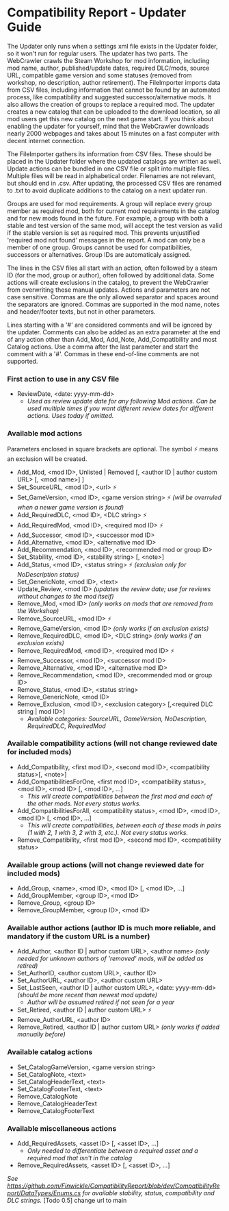 # Compatibility Report - Updater Guide

The Updater only runs when a settings xml file exists in the Updater folder, so it won't run for regular users. The updater has two parts. The WebCrawler crawls the Steam Workshop for mod information, including mod name, author, published/update dates, required DLC/mods, source URL, compatible game version and some statuses (removed from workshop, no description, author retirement). The FileImporter imports data from CSV files, including information that cannot be found by an automated process, like compatibility and suggested successor/alternative mods. It also allows the creation of groups to replace a required mod. The updater creates a new catalog that can be uploaded to the download location, so all mod users get this new catalog on the next game start. If you think about enabling the updater for yourself, mind that the WebCrawler downloads nearly 2000 webpages and takes about 15 minutes on a fast computer with decent internet connection.

The FileImporter gathers its information from CSV files. These should be placed in the Updater folder where the updated catalogs are written as well. Update actions can be bundled in one CSV file or split into multiple files. Multiple files will be read in alphabetical order. Filenames are not relevant, but should end in .csv. After updating, the processed CSV files are renamed to .txt to avoid duplicate additions to the catalog on a next updater run.

Groups are used for mod requirements. A group will replace every group member as required mod, both for current mod requirements in the catalog and for new mods found in the future. For example, a group with both a stable and test version of the same mod, will accept the test version as valid if the stable version is set as required mod. This prevents unjustified 'required mod not found' messages in the report. A mod can only be a member of one group. Groups cannot be used for compatibilities, successors or alternatives. Group IDs are automaticaly assigned.

The lines in the CSV files all start with an action, often followed by a steam ID (for the mod, group or author), often followed by additional data. Some actions will create exclusions in the catalog, to prevent the WebCrawler from overwriting these manual updates. Actions and parameters are not case sensitive. Commas are the only allowed separator and spaces around the separators are ignored. Commas are supported in the mod name, notes and header/footer texts, but not in other parameters.

Lines starting with a '#' are considered comments and will be ignored by the updater. Comments can also be added as an extra parameter at the end of any action other than Add_Mod, Add_Note, Add_Compatibility and most Catalog actions. Use a comma after the last parameter and start the comment with a '#'. Commas in these end-of-line comments are not supported.

### First action to use in any CSV file
* ReviewDate, \<date: yyyy-mm-dd\> 
  * *Used as review update date for any following Mod actions. Can be used multiple times if you want different review dates for different actions. Uses today if omitted.*

### Available mod actions
Parameters enclosed in square brackets are optional. The symbol :zap: means an exclusion will be created.
* Add_Mod, \<mod ID\>, Unlisted | Removed [, \<author ID | author custom URL\> [, \<mod name\>] ]
* Set_SourceURL, \<mod ID\>, \<url\> :zap:
* Set_GameVersion, \<mod ID\>, \<game version string\> :zap: *(will be overruled when a newer game version is found)*
* Add_RequiredDLC, \<mod ID\>, \<DLC string\> :zap:
* Add_RequiredMod, \<mod ID\>, \<required mod ID\> :zap:
* Add_Successor, \<mod ID\>, \<successor mod ID\>
* Add_Alternative, \<mod ID\>, \<alternative mod ID\>
* Add_Recommendation, \<mod ID\>, \<recommended mod or group ID\>
* Set_Stability, \<mod ID\>, \<stability string\> [, \<note\>]
* Add_Status, \<mod ID\>, \<status string\> :zap: *(exclusion only for NoDescription status)*
* Set_GenericNote, \<mod ID\>, \<text\>
* Update_Review, \<mod ID\> *(updates the review date; use for reviews without changes to the mod itself)*
* Remove_Mod, \<mod ID\> *(only works on mods that are removed from the Workshop)*
* Remove_SourceURL, \<mod ID\> :zap:
* Remove_GameVersion, \<mod ID\> *(only works if an exclusion exists)*
* Remove_RequiredDLC, \<mod ID\>, \<DLC string\> *(only works if an exclusion exists)*
* Remove_RequiredMod, \<mod ID\>, \<required mod ID\> :zap:
* Remove_Successor, \<mod ID\>, \<successor mod ID\>
* Remove_Alternative, \<mod ID\>, \<alternative mod ID\>
* Remove_Recommendation, \<mod ID\>, \<recommended mod or group ID\>
* Remove_Status, \<mod ID\>, \<status string\>
* Remove_GenericNote, \<mod ID\>
* Remove_Exclusion, \<mod ID\>, \<exclusion category\> [,\<required DLC string | mod ID\>]
  * *Available categories: SourceURL, GameVersion, NoDescription, RequiredDLC, RequiredMod*

### Available compatibility actions (will not change reviewed date for included mods)
* Add_Compatibility, \<first mod ID\>, \<second mod ID\>, \<compatibility status\>[, \<note\>]
* Add_CompatibilitiesForOne, \<first mod ID\>, \<compatibility status\>, \<mod ID\>, \<mod ID\> [, \<mod ID\>, ...]
  * *This will create compatibilities between the first mod and each of the other mods. Not every status works.*
* Add_CompatibilitiesForAll, \<compatibility status\>, \<mod ID\>, \<mod ID\>, \<mod ID\> [, \<mod ID\>, ...]
  * *This will create compatibilities, between each of these mods in pairs (1 with 2, 1 with 3, 2 with 3, etc.). Not every status works.*
* Remove_Compatibility, \<first mod ID\>, \<second mod ID\>, \<compatibility status\>

### Available group actions (will not change reviewed date for included mods)
* Add_Group, \<name\>, \<mod ID\>, \<mod ID\> [, \<mod ID\>, ...]
* Add_GroupMember, \<group ID\>, \<mod ID\>
* Remove_Group, \<group ID\>
* Remove_GroupMember, \<group ID\>, \<mod ID\>

### Available author actions (author ID is much more reliable, and mandatory if the custom URL is a number)
* Add_Author, \<author ID | author custom URL\>, \<author name\> *(only needed for unknown authors of 'removed' mods, will be added as retired)*
* Set_AuthorID, \<author custom URL\>, \<author ID\>
* Set_AuthorURL, \<author ID\>, \<author custom URL\>
* Set_LastSeen, \<author ID | author custom URL\>, \<date: yyyy-mm-dd\> *(should be more recent than newest mod update)*
  * *Author will be assumed retired if not seen for a year*
* Set_Retired, \<author ID | author custom URL\> :zap:
* Remove_AuthorURL, \<author ID\>
* Remove_Retired, \<author ID | author custom URL\> *(only works if added manually before)*

### Available catalog actions
* Set_CatalogGameVersion, \<game version string\>
* Set_CatalogNote, \<text\>
* Set_CatalogHeaderText, \<text\>
* Set_CatalogFooterText, \<text\>
* Remove_CatalogNote
* Remove_CatalogHeaderText
* Remove_CatalogFooterText

### Available miscellaneous actions
* Add_RequiredAssets, \<asset ID\> [, \<asset ID\>, ...]
  * *Only needed to differentiate between a required asset and a required mod that isn't in the catalog*
* Remove_RequiredAssets, \<asset ID\> [, \<asset ID\>, ...]


*See https://github.com/Finwickle/CompatibilityReport/blob/dev/CompatibilityReport/DataTypes/Enums.cs for available stability, status, compatibility and DLC strings.*  [Todo 0.5] change url to main